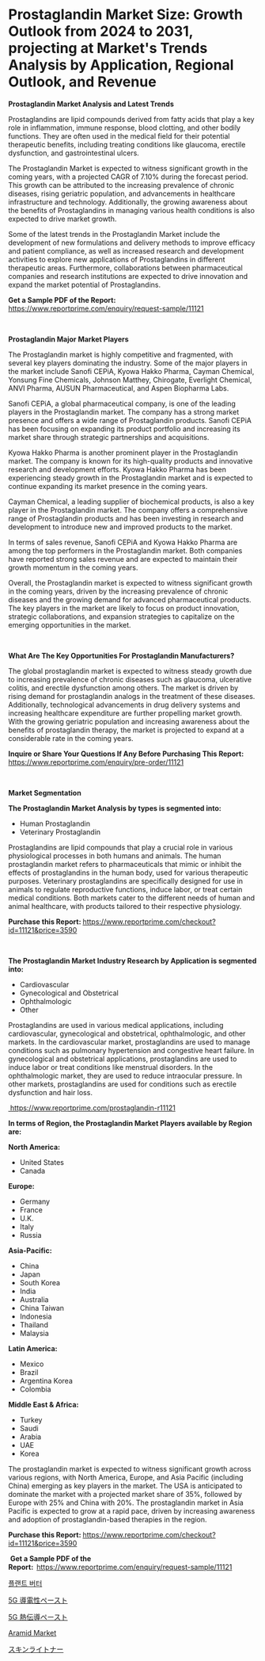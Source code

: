 <p><h1>Prostaglandin Market Size: Growth Outlook from 2024 to 2031, projecting at Market's Trends Analysis by Application, Regional Outlook, and Revenue</h1></p><p><strong>Prostaglandin Market Analysis and Latest Trends</strong></p>
<p><p>Prostaglandins are lipid compounds derived from fatty acids that play a key role in inflammation, immune response, blood clotting, and other bodily functions. They are often used in the medical field for their potential therapeutic benefits, including treating conditions like glaucoma, erectile dysfunction, and gastrointestinal ulcers.</p><p>The Prostaglandin Market is expected to witness significant growth in the coming years, with a projected CAGR of 7.10% during the forecast period. This growth can be attributed to the increasing prevalence of chronic diseases, rising geriatric population, and advancements in healthcare infrastructure and technology. Additionally, the growing awareness about the benefits of Prostaglandins in managing various health conditions is also expected to drive market growth.</p><p>Some of the latest trends in the Prostaglandin Market include the development of new formulations and delivery methods to improve efficacy and patient compliance, as well as increased research and development activities to explore new applications of Prostaglandins in different therapeutic areas. Furthermore, collaborations between pharmaceutical companies and research institutions are expected to drive innovation and expand the market potential of Prostaglandins.</p></p>
<p><strong>Get a Sample PDF of the Report:&nbsp;</strong> <a href="https://www.reportprime.com/enquiry/request-sample/11121">https://www.reportprime.com/enquiry/request-sample/11121</a></p>
<p>&nbsp;</p>
<p><strong>Prostaglandin Major Market Players</strong></p>
<p><p>The Prostaglandin market is highly competitive and fragmented, with several key players dominating the industry. Some of the major players in the market include Sanofi CEPiA, Kyowa Hakko Pharma, Cayman Chemical, Yonsung Fine Chemicals, Johnson Matthey, Chirogate, Everlight Chemical, ANVI Pharma, AUSUN Pharmaceutical, and Aspen Biopharma Labs.</p><p>Sanofi CEPiA, a global pharmaceutical company, is one of the leading players in the Prostaglandin market. The company has a strong market presence and offers a wide range of Prostaglandin products. Sanofi CEPiA has been focusing on expanding its product portfolio and increasing its market share through strategic partnerships and acquisitions.</p><p>Kyowa Hakko Pharma is another prominent player in the Prostaglandin market. The company is known for its high-quality products and innovative research and development efforts. Kyowa Hakko Pharma has been experiencing steady growth in the Prostaglandin market and is expected to continue expanding its market presence in the coming years.</p><p>Cayman Chemical, a leading supplier of biochemical products, is also a key player in the Prostaglandin market. The company offers a comprehensive range of Prostaglandin products and has been investing in research and development to introduce new and improved products to the market.</p><p>In terms of sales revenue, Sanofi CEPiA and Kyowa Hakko Pharma are among the top performers in the Prostaglandin market. Both companies have reported strong sales revenue and are expected to maintain their growth momentum in the coming years.</p><p>Overall, the Prostaglandin market is expected to witness significant growth in the coming years, driven by the increasing prevalence of chronic diseases and the growing demand for advanced pharmaceutical products. The key players in the market are likely to focus on product innovation, strategic collaborations, and expansion strategies to capitalize on the emerging opportunities in the market.</p></p>
<p>&nbsp;</p>
<p><strong>What Are The Key Opportunities For Prostaglandin Manufacturers?</strong></p>
<p><p>The global prostaglandin market is expected to witness steady growth due to increasing prevalence of chronic diseases such as glaucoma, ulcerative colitis, and erectile dysfunction among others. The market is driven by rising demand for prostaglandin analogs in the treatment of these diseases. Additionally, technological advancements in drug delivery systems and increasing healthcare expenditure are further propelling market growth. With the growing geriatric population and increasing awareness about the benefits of prostaglandin therapy, the market is projected to expand at a considerable rate in the coming years.</p></p>
<p><strong>Inquire or Share Your Questions If Any Before Purchasing This Report:</strong> <a href="https://www.reportprime.com/enquiry/pre-order/11121">https://www.reportprime.com/enquiry/pre-order/11121</a></p>
<p>&nbsp;</p>
<p><strong>Market Segmentation</strong></p>
<p><strong>The Prostaglandin Market Analysis by types is segmented into:</strong></p>
<p><ul><li>Human Prostaglandin</li><li>Veterinary Prostaglandin</li></ul></p>
<p><p>Prostaglandins are lipid compounds that play a crucial role in various physiological processes in both humans and animals. The human prostaglandin market refers to pharmaceuticals that mimic or inhibit the effects of prostaglandins in the human body, used for various therapeutic purposes. Veterinary prostaglandins are specifically designed for use in animals to regulate reproductive functions, induce labor, or treat certain medical conditions. Both markets cater to the different needs of human and animal healthcare, with products tailored to their respective physiology.</p></p>
<p><strong>Purchase this Report:&nbsp;</strong><a href="https://www.reportprime.com/checkout?id=11121&price=3590">https://www.reportprime.com/checkout?id=11121&price=3590</a></p>
<p>&nbsp;</p>
<p><strong>The Prostaglandin Market Industry Research by Application is segmented into:</strong></p>
<p><ul><li>Cardiovascular</li><li>Gynecological and Obstetrical</li><li>Ophthalmologic</li><li>Other</li></ul></p>
<p><p>Prostaglandins are used in various medical applications, including cardiovascular, gynecological and obstetrical, ophthalmologic, and other markets. In the cardiovascular market, prostaglandins are used to manage conditions such as pulmonary hypertension and congestive heart failure. In gynecological and obstetrical applications, prostaglandins are used to induce labor or treat conditions like menstrual disorders. In the ophthalmologic market, they are used to reduce intraocular pressure. In other markets, prostaglandins are used for conditions such as erectile dysfunction and hair loss.</p></p>
<p><a href="https://www.reportprime.com/prostaglandin-r11121">&nbsp;https://www.reportprime.com/prostaglandin-r11121</a></p>
<p><strong>In terms of Region, the Prostaglandin Market Players available by Region are:</strong></p>
<p>
    <p> <strong> North America: </strong>
        <ul>
            <li>United States</li>
            <li>Canada</li>
        </ul>
        </p> 
    <p> <strong> Europe: </strong>
        <ul>
            <li>Germany</li>
            <li>France</li>
            <li>U.K.</li>
            <li>Italy</li>
            <li>Russia</li>
        </ul>
        </p> 
    <p> <strong> Asia-Pacific: </strong>
        <ul>
            <li>China</li>
            <li>Japan</li>
            <li>South Korea</li>
            <li>India</li>
            <li>Australia</li>
            <li>China Taiwan</li>
            <li>Indonesia</li>
            <li>Thailand</li>
            <li>Malaysia</li>
        </ul>
        </p> 
    <p> <strong> Latin America: </strong>
        <ul>
            <li>Mexico</li>
            <li>Brazil</li>
            <li>Argentina Korea</li>
            <li>Colombia</li>
        </ul>
        </p> 
    <p> <strong> Middle East & Africa: </strong>
        <ul>
            <li>Turkey</li>
            <li>Saudi</li>
            <li>Arabia</li>
            <li>UAE</li>
            <li>Korea</li>
        </ul>
    </p>
    </p>
<p><p>The prostaglandin market is expected to witness significant growth across various regions, with North America, Europe, and Asia Pacific (including China) emerging as key players in the market. The USA is anticipated to dominate the market with a projected market share of 35%, followed by Europe with 25% and China with 20%. The prostaglandin market in Asia Pacific is expected to grow at a rapid pace, driven by increasing awareness and adoption of prostaglandin-based therapies in the region.</p></p>
<p><strong>Purchase this Report: </strong><a href="https://www.reportprime.com/checkout?id=11121&price=3590">https://www.reportprime.com/checkout?id=11121&price=3590</a></p>
<p>&nbsp;<strong>Get a Sample PDF of the Report:&nbsp;&nbsp;</strong><a href="https://www.reportprime.com/enquiry/request-sample/11121">https://www.reportprime.com/enquiry/request-sample/11121</a></p>
<p><strong></strong></p>
<p><p><a href="https://medium.com/@jodyomenick905/%EC%8B%9D%EB%AC%BC-%EB%B2%84%ED%84%B0-%EC%8B%9C%EC%9E%A5-%EA%B2%BD%EC%9F%81-%EB%B6%84%EC%84%9D-%EC%8B%9C%EC%9E%A5-%ED%8A%B8%EB%A0%8C%EB%93%9C-%EB%B0%8F-2031%EB%85%84%EA%B9%8C%EC%A7%80%EC%9D%98-%EC%98%88%EC%B8%A1-ef8c400376b4">플랜트 버터</a></p><p><a href="https://github.com/mm14022023/Market-Research-Report-List-1/blob/main/372419681721.md">5G 導電性ペースト</a></p><p><a href="https://github.com/RudySimonis2023/Market-Research-Report-List-1/blob/main/110152381722.md">5G 熱伝導ペースト</a></p><p><a href="https://github.com/AnnChovey2023/Market-Research-Report-List-1/blob/main/aramid-market.md">Aramid Market</a></p><p><a href="https://medium.com/@harmonybogan1944/%E3%82%B9%E3%82%AD%E3%83%B3%E3%83%A9%E3%82%A4%E3%83%88%E3%83%8B%E3%83%B3%E3%82%B0%E8%A3%BD%E5%93%81%E5%B8%82%E5%A0%B4%E3%81%AE%E8%AA%BF%E6%9F%BB%E3%83%AC%E3%83%9D%E3%83%BC%E3%83%88-%E3%81%9D%E3%81%AE%E6%AD%B4%E5%8F%B2%E3%81%A8%E4%BA%88%E6%B8%AC-2024%E5%B9%B4%E3%81%8B%E3%82%892031%E5%B9%B4%E3%81%BE%E3%81%A7-69c883f2cd0c">スキンライトナー</a></p></p>